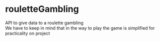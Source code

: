 # rouletteGambling
API to give data to a roulette gambling  
We have to keep in mind that in the way to play the game is simplified for practicality on project
